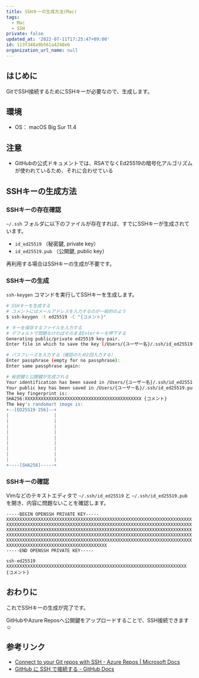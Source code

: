 ```yaml
---
title: SSHキーの生成方法(Mac)
tags:
  - Mac
  - SSH
private: false
updated_at: '2022-07-11T17:25:47+09:00'
id: 113f348a9b561a4248e6
organization_url_name: null
---
```

## はじめに

GitでSSH接続するためにSSHキーが必要なので、生成します。

## 環境

- OS： macOS Big Sur 11.4

## 注意

- GitHubの公式ドキュメントでは、RSAでなくEd25519の暗号化アルゴリズムが使われているため、それに合わせている

## SSHキーの生成方法

### SSHキーの存在確認

`~/.ssh` フォルダに以下のファイルが存在すれば、すでにSSHキーが生成されています。

- `id_ed25519` （秘密鍵, private key）
- `id_ed25519.pub` （公開鍵, public key）

再利用する場合はSSHキーの生成が不要です。

### SSHキーの生成

`ssh-keygen` コマンドを実行してSSHキーを生成します。

```bash
# SSHキーを生成する
# コメントにはメールアドレスを入力するのが一般的のよう
$ ssh-keygen -t ed25519 -C "{コメント}"

# キーを保存するファイルを入力する
# デフォルトで問題なければそのままEnterキーを押下する
Generating public/private ed25519 key pair.
Enter file in which to save the key (/Users/{ユーザー名}/.ssh/id_ed25519): 

# パスフレーズを入力する（確認のため2回入力する）
Enter passphrase (empty for no passphrase): 
Enter same passphrase again: 

# 秘密鍵と公開鍵が生成される
Your identification has been saved in /Users/{ユーザー名}/.ssh/id_ed25519.
Your public key has been saved in /Users/{ユーザー名}/.ssh/id_ed25519.pub.
The key fingerprint is:
SHA256:XXXXXXXXXXXXXXXXXXXXXXXXXXXXXXXXXXXXXXXXXXXX {コメント}
The key's randomart image is:
+--[ED25519 256]--+
|                 |
|                 |
|                 |
|                 |
|                 |
|                 |
|                 |
|                 |
|                 |
+----[SHA256]-----+
```

### SSHキーの確認

Vimなどのテキストエディタで `~/.ssh/id_ed25519` と `~/.ssh/id_ed25519.pub` を開き、内容に問題ないことを確認します。

```:~/.ssh/id_ed25519
-----BEGIN OPENSSH PRIVATE KEY-----
XXXXXXXXXXXXXXXXXXXXXXXXXXXXXXXXXXXXXXXXXXXXXXXXXXXXXXXXXXXXXXXXXXXXXX
XXXXXXXXXXXXXXXXXXXXXXXXXXXXXXXXXXXXXXXXXXXXXXXXXXXXXXXXXXXXXXXXXXXXXX
XXXXXXXXXXXXXXXXXXXXXXXXXXXXXXXXXXXXXXXXXXXXXXXXXXXXXXXXXXXXXXXXXXXXXX
XXXXXXXXXXXXXXXXXXXXXXXXXXXXXXXXXXXXXXXXXXXXXXXXXXXXXXXXXXXXXXXXXXXXXX
XXXXXXXXXXXXXXXXXXXXXXXXXXXXXXXXXXXXXXXXXXXXXXXXXXXXXXXXXXXXXXXXXXXXXX
XXXXXXXXXXXXXXXXXXXXXXXXXXXXXXXXXXXXXX
-----END OPENSSH PRIVATE KEY-----
```

```:~/.ssh/id_ed25519.pub
ssh-ed25519 XXXXXXXXXXXXXXXXXXXXXXXXXXXXXXXXXXXXXXXXXXXXXXXXXXXXXXXXXXXXXXXXXXXX {コメント}
```

## おわりに

これでSSHキーの生成が完了です。

GitHubやAzure Reposへ公開鍵をアップロードすることで、SSH接続できます :relaxed: 

## 参考リンク

- [Connect to your Git repos with SSH - Azure Repos | Microsoft Docs](https://docs.microsoft.com/en-us/azure/devops/repos/git/use-ssh-keys-to-authenticate?view=azure-devops)
- [GitHub に SSH で接続する - GitHub Docs](https://docs.github.com/ja/authentication/connecting-to-github-with-ssh)
